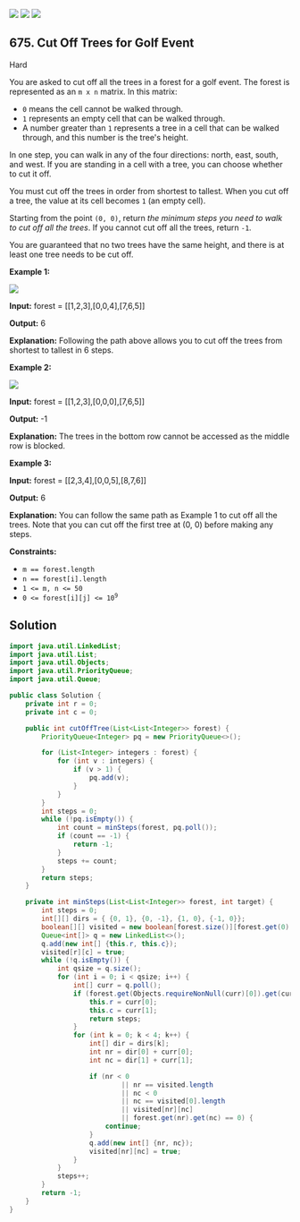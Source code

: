 [![](https://img.shields.io/github/stars/javadev/LeetCode-in-Java?label=Stars&style=flat-square)](https://github.com/javadev/LeetCode-in-Java)
[![](https://img.shields.io/github/forks/javadev/LeetCode-in-Java?label=Fork%20me%20on%20GitHub%20&style=flat-square)](https://github.com/javadev/LeetCode-in-Java/fork)
[![](https://img.shields.io/badge/-LeetCode%20in%20Kotlin-blue?style=flat-square)](https://github.com/javadev/LeetCode-in-Kotlin)

## 675\. Cut Off Trees for Golf Event

Hard

You are asked to cut off all the trees in a forest for a golf event. The forest is represented as an `m x n` matrix. In this matrix:

*   `0` means the cell cannot be walked through.
*   `1` represents an empty cell that can be walked through.
*   A number greater than `1` represents a tree in a cell that can be walked through, and this number is the tree's height.

In one step, you can walk in any of the four directions: north, east, south, and west. If you are standing in a cell with a tree, you can choose whether to cut it off.

You must cut off the trees in order from shortest to tallest. When you cut off a tree, the value at its cell becomes `1` (an empty cell).

Starting from the point `(0, 0)`, return _the minimum steps you need to walk to cut off all the trees_. If you cannot cut off all the trees, return `-1`.

You are guaranteed that no two trees have the same height, and there is at least one tree needs to be cut off.

**Example 1:**

![](https://assets.leetcode.com/uploads/2020/11/26/trees1.jpg)

**Input:** forest = \[\[1,2,3],[0,0,4],[7,6,5]]

**Output:** 6

**Explanation:** Following the path above allows you to cut off the trees from shortest to tallest in 6 steps.

**Example 2:**

![](https://assets.leetcode.com/uploads/2020/11/26/trees2.jpg)

**Input:** forest = \[\[1,2,3],[0,0,0],[7,6,5]]

**Output:** -1

**Explanation:** The trees in the bottom row cannot be accessed as the middle row is blocked.

**Example 3:**

**Input:** forest = \[\[2,3,4],[0,0,5],[8,7,6]]

**Output:** 6

**Explanation:** You can follow the same path as Example 1 to cut off all the trees. Note that you can cut off the first tree at (0, 0) before making any steps.

**Constraints:**

*   `m == forest.length`
*   `n == forest[i].length`
*   `1 <= m, n <= 50`
*   <code>0 <= forest[i][j] <= 10<sup>9</sup></code>

## Solution

```java
import java.util.LinkedList;
import java.util.List;
import java.util.Objects;
import java.util.PriorityQueue;
import java.util.Queue;

public class Solution {
    private int r = 0;
    private int c = 0;

    public int cutOffTree(List<List<Integer>> forest) {
        PriorityQueue<Integer> pq = new PriorityQueue<>();

        for (List<Integer> integers : forest) {
            for (int v : integers) {
                if (v > 1) {
                    pq.add(v);
                }
            }
        }
        int steps = 0;
        while (!pq.isEmpty()) {
            int count = minSteps(forest, pq.poll());
            if (count == -1) {
                return -1;
            }
            steps += count;
        }
        return steps;
    }

    private int minSteps(List<List<Integer>> forest, int target) {
        int steps = 0;
        int[][] dirs = { {0, 1}, {0, -1}, {1, 0}, {-1, 0}};
        boolean[][] visited = new boolean[forest.size()][forest.get(0).size()];
        Queue<int[]> q = new LinkedList<>();
        q.add(new int[] {this.r, this.c});
        visited[r][c] = true;
        while (!q.isEmpty()) {
            int qsize = q.size();
            for (int i = 0; i < qsize; i++) {
                int[] curr = q.poll();
                if (forest.get(Objects.requireNonNull(curr)[0]).get(curr[1]) == target) {
                    this.r = curr[0];
                    this.c = curr[1];
                    return steps;
                }
                for (int k = 0; k < 4; k++) {
                    int[] dir = dirs[k];
                    int nr = dir[0] + curr[0];
                    int nc = dir[1] + curr[1];

                    if (nr < 0
                            || nr == visited.length
                            || nc < 0
                            || nc == visited[0].length
                            || visited[nr][nc]
                            || forest.get(nr).get(nc) == 0) {
                        continue;
                    }
                    q.add(new int[] {nr, nc});
                    visited[nr][nc] = true;
                }
            }
            steps++;
        }
        return -1;
    }
}
```